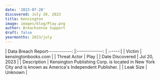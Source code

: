 ```yaml
---
date: '2023-07-20'
discovered: July 20, 2023
title: Kensington
image: images/blog/Play.png
author: Breachsense Support
draft: false
yearmonths: 2023/july
---
```


| Data Breach Report------------:     |:-------------:    | :-----:|
| Victim      | kensingtonbooks.com      | 
| Threat Actor      | Play      | 
| Date Discovered      | Jul 20, 2023      | 
| Description      | Kensington Publishing Corp. is located in New York City and is known as America's Independent Publisher.      | 
| Leak Size      | Unknown      | 

